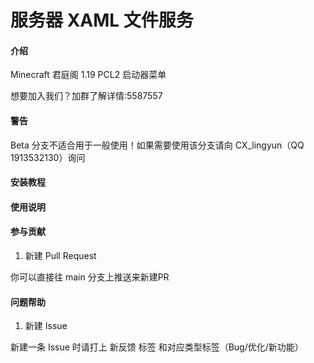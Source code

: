 # 服务器 XAML 文件服务

#### 介绍
Minecraft
君庭阁 1.19
PCL2 启动器菜单

想要加入我们？加群了解详情:5587557

#### 警告

Beta 分支不适合用于一般使用！如果需要使用该分支请向 CX_lingyun（QQ 1913532130）询问 

#### 安装教程



#### 使用说明



#### 参与贡献

1. 新建 Pull Request

你可以直接往 main 分支上推送来新建PR

#### 问题帮助

1. 新建 Issue

新建一条 Issue 时请打上 新反馈 标签 和对应类型标签（Bug/优化/新功能）